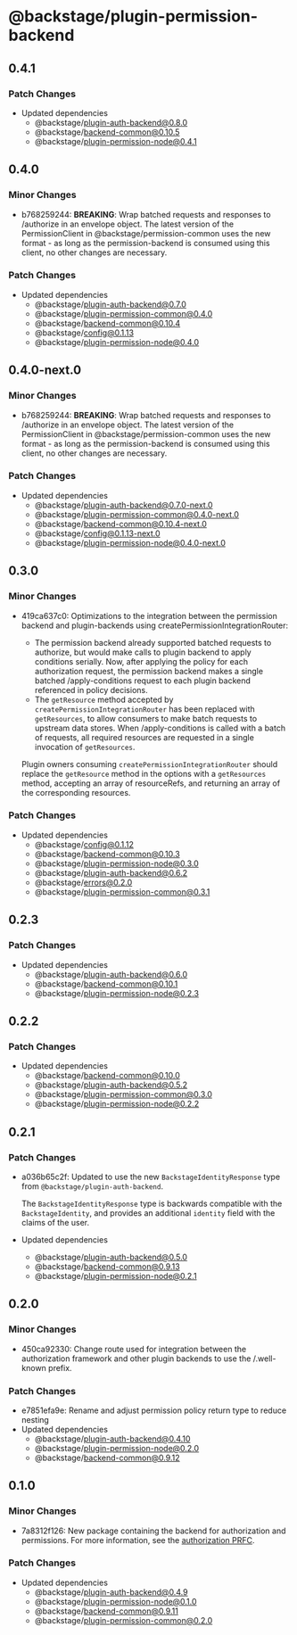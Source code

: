 # @backstage/plugin-permission-backend

## 0.4.1

### Patch Changes

- Updated dependencies
  - @backstage/plugin-auth-backend@0.8.0
  - @backstage/backend-common@0.10.5
  - @backstage/plugin-permission-node@0.4.1

## 0.4.0

### Minor Changes

- b768259244: **BREAKING**: Wrap batched requests and responses to /authorize in an envelope object. The latest version of the PermissionClient in @backstage/permission-common uses the new format - as long as the permission-backend is consumed using this client, no other changes are necessary.

### Patch Changes

- Updated dependencies
  - @backstage/plugin-auth-backend@0.7.0
  - @backstage/plugin-permission-common@0.4.0
  - @backstage/backend-common@0.10.4
  - @backstage/config@0.1.13
  - @backstage/plugin-permission-node@0.4.0

## 0.4.0-next.0

### Minor Changes

- b768259244: **BREAKING**: Wrap batched requests and responses to /authorize in an envelope object. The latest version of the PermissionClient in @backstage/permission-common uses the new format - as long as the permission-backend is consumed using this client, no other changes are necessary.

### Patch Changes

- Updated dependencies
  - @backstage/plugin-auth-backend@0.7.0-next.0
  - @backstage/plugin-permission-common@0.4.0-next.0
  - @backstage/backend-common@0.10.4-next.0
  - @backstage/config@0.1.13-next.0
  - @backstage/plugin-permission-node@0.4.0-next.0

## 0.3.0

### Minor Changes

- 419ca637c0: Optimizations to the integration between the permission backend and plugin-backends using createPermissionIntegrationRouter:

  - The permission backend already supported batched requests to authorize, but would make calls to plugin backend to apply conditions serially. Now, after applying the policy for each authorization request, the permission backend makes a single batched /apply-conditions request to each plugin backend referenced in policy decisions.
  - The `getResource` method accepted by `createPermissionIntegrationRouter` has been replaced with `getResources`, to allow consumers to make batch requests to upstream data stores. When /apply-conditions is called with a batch of requests, all required resources are requested in a single invocation of `getResources`.

  Plugin owners consuming `createPermissionIntegrationRouter` should replace the `getResource` method in the options with a `getResources` method, accepting an array of resourceRefs, and returning an array of the corresponding resources.

### Patch Changes

- Updated dependencies
  - @backstage/config@0.1.12
  - @backstage/backend-common@0.10.3
  - @backstage/plugin-permission-node@0.3.0
  - @backstage/plugin-auth-backend@0.6.2
  - @backstage/errors@0.2.0
  - @backstage/plugin-permission-common@0.3.1

## 0.2.3

### Patch Changes

- Updated dependencies
  - @backstage/plugin-auth-backend@0.6.0
  - @backstage/backend-common@0.10.1
  - @backstage/plugin-permission-node@0.2.3

## 0.2.2

### Patch Changes

- Updated dependencies
  - @backstage/backend-common@0.10.0
  - @backstage/plugin-auth-backend@0.5.2
  - @backstage/plugin-permission-common@0.3.0
  - @backstage/plugin-permission-node@0.2.2

## 0.2.1

### Patch Changes

- a036b65c2f: Updated to use the new `BackstageIdentityResponse` type from `@backstage/plugin-auth-backend`.

  The `BackstageIdentityResponse` type is backwards compatible with the `BackstageIdentity`, and provides an additional `identity` field with the claims of the user.

- Updated dependencies
  - @backstage/plugin-auth-backend@0.5.0
  - @backstage/backend-common@0.9.13
  - @backstage/plugin-permission-node@0.2.1

## 0.2.0

### Minor Changes

- 450ca92330: Change route used for integration between the authorization framework and other plugin backends to use the /.well-known prefix.

### Patch Changes

- e7851efa9e: Rename and adjust permission policy return type to reduce nesting
- Updated dependencies
  - @backstage/plugin-auth-backend@0.4.10
  - @backstage/plugin-permission-node@0.2.0
  - @backstage/backend-common@0.9.12

## 0.1.0

### Minor Changes

- 7a8312f126: New package containing the backend for authorization and permissions. For more information, see the [authorization PRFC](https://github.com/backstage/backstage/pull/7761).

### Patch Changes

- Updated dependencies
  - @backstage/plugin-auth-backend@0.4.9
  - @backstage/plugin-permission-node@0.1.0
  - @backstage/backend-common@0.9.11
  - @backstage/plugin-permission-common@0.2.0
